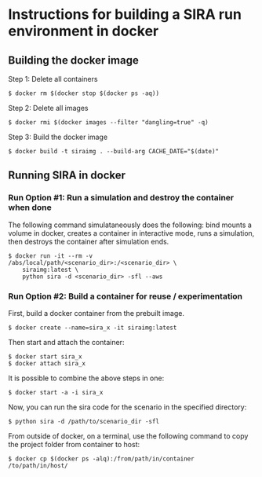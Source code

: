 # Instructions for building a SIRA run environment in docker

## Building the docker image

Step 1: Delete all containers

    $ docker rm $(docker stop $(docker ps -aq))

Step 2: Delete all images

    $ docker rmi $(docker images --filter "dangling=true" -q)

Step 3: Build the docker image

    $ docker build -t siraimg . --build-arg CACHE_DATE="$(date)"

## Running SIRA in docker

### Run Option #1: Run a simulation and destroy the container when done

The following command simulataneously does the following:
bind mounts a volume in docker, creates a container in interactive mode, 
runs a simulation, then destroys the container after simulation ends.

    $ docker run -it --rm -v /abs/local/path/<scenario_dir>:/<scenario_dir> \
        siraimg:latest \
        python sira -d <scenario_dir> -sfl --aws

### Run Option #2: Build a container for reuse / experimentation

First, build a docker container from the prebuilt image.

    $ docker create --name=sira_x -it siraimg:latest

Then start and attach the container:

    $ docker start sira_x
    $ docker attach sira_x

It is possible to combine the above steps in one:

    $ docker start -a -i sira_x

Now, you can run the sira code for the scenario in the specified directory:

    $ python sira -d /path/to/scenario_dir -sfl

From outside of docker, on a terminal, use the following command to copy the project folder from container to host:

    $ docker cp $(docker ps -alq):/from/path/in/container /to/path/in/host/
